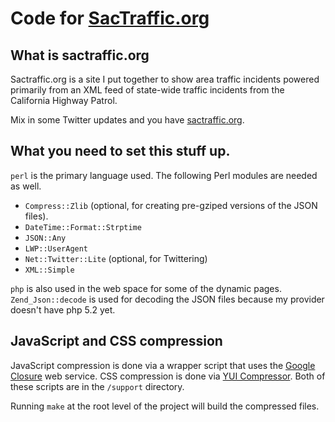 Code for [SacTraffic.org](http://www.sactraffic.org)
=====

What is sactraffic.org
-----

Sactraffic.org is a site I put together to show area traffic incidents powered primarily from an XML feed of state-wide traffic incidents from the California Highway Patrol.

Mix in some Twitter updates and you have [sactraffic.org](www.sactraffic.org).

What you need to set this stuff up.
-----

`perl` is the primary language used. The following Perl modules are needed as well.

* `Compress::Zlib` (optional, for creating pre-gziped versions of the JSON files).
* `DateTime::Format::Strptime`
* `JSON::Any`
* `LWP::UserAgent`
* `Net::Twitter::Lite` (optional, for Twittering)
* `XML::Simple`

`php` is also used in the web space for some of the dynamic pages.  `Zend_Json::decode` is used for decoding the JSON files because my provider doesn't have php 5.2 yet.

JavaScript and CSS compression
-----

JavaScript compression is done via a wrapper script that uses the [Google Closure](http://code.google.com/closure/) web service.  CSS compression is done via [YUI Compressor](http://developer.yahoo.com/yui/compressor/).  Both of these scripts are in the `/support` directory.

Running `make` at the root level of the project will build the compressed files.
